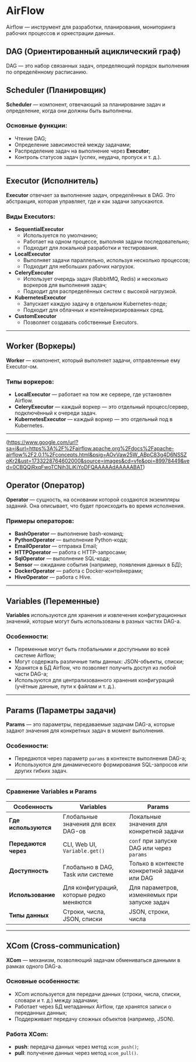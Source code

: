# AirFlow

Airflow — инструмент для разработки, планирования, мониторинга рабочих процессов и оркестрации данных.

## DAG (Ориентированный ациклический граф)
DAG — это набор связанных задач, определяющий порядок выполнения по определённому расписанию.

## Scheduler (Планировщик)
**Scheduler** — компонент, отвечающий за планирование задач и определение, когда они должны быть выполнены.

### Основные функции:
- Чтение DAG;
- Определение зависимостей между задачами;
- Распределение задач на выполнение через **Executor**;
- Контроль статусов задач (успех, неудача, пропуск и т. д.).

---

## Executor (Исполнитель)
**Executor** отвечает за выполнение задач, определённых в DAG. Это абстракция, которая управляет, где и как задачи запускаются.

### Виды Executors:
- **SequentialExecutor**
  - Используется по умолчанию;
  - Работает на одном процессе, выполняя задачи последовательно;
  - Подходит для локальной разработки и тестирования.
- **LocalExecutor**
  - Выполняет задачи параллельно, используя несколько процессов;
  - Подходит для небольших рабочих нагрузок.
- **CeleryExecutor**
  - Использует очередь задач (RabbitMQ, Redis) и несколько воркеров для выполнения задач;
  - Подходит для распределённых систем с высокой нагрузкой.
- **KubernetesExecutor**
  - Запускает каждую задачу в отдельном Kubernetes-поде;
  - Подходит для облачных и контейнеризированных сред.
- **CustomExecutor**
  - Позволяет создавать собственные Executors.

---

## Worker (Воркеры)
**Worker** — компонент, который выполняет задачи, отправленные ему Executor-ом.

### Типы воркеров:
- **LocalExecutor** — работает на том же сервере, где установлен Airflow.
- **CeleryExecutor** — каждый воркер — это отдельный процесс/сервер, подключённый к очереди задач.
- **KubernetesExecutor** — каждый воркер — это отдельный под в Kubernetes.

---

(https://www.google.com/url?sa=i&url=https%3A%2F%2Fairflow.apache.org%2Fdocs%2Fapache-airflow%2F2.0.1%2Fconcepts.html&psig=AOvVaw25W_ABpC83g4D6NSSZoKr2&ust=1733228764602000&source=images&cd=vfe&opi=89978449&ved=0CBQQjRxqFwoTCNih3LiKiYoDFQAAAAAdAAAAABAT)

## Operator (Оператор)
**Operator** — сущность, на основании которой создаются экземпляры заданий. Она описывает, что будет происходить во время исполнения.

### Примеры операторов:
- **BashOperator** — выполнение bash-команд;
- **PythonOperator** — выполнение Python-кода;
- **EmailOperator** — отправка Email;
- **HTTPOperator** — работа с HTTP-запросами;
- **SqlOperator** — выполнение SQL-кода;
- **Sensor** — ожидание события (например, появления данных в БД);
- **DockerOperator** — работа с Docker-контейнерами;
- **HiveOperator** — работа с Hive.

---

## Variables (Переменные)
**Variables** используются для хранения и извлечения конфигурационных значений, которые могут быть использованы в разных частях DAG-а.

### Особенности:
- Переменные могут быть глобальными и доступными во всей системе Airflow;
- Могут содержать различные типы данных: JSON-объекты, списки;
- Хранятся в БД Airflow, что позволяет получить доступ из любой части DAG-а;
- Используются для централизованного хранения конфигураций (учётные данные, пути к файлам и т. д.).

---

## Params (Параметры задачи)
**Params** — это параметры, передаваемые задачам DAG-а, которые задают значения для конкретных задач в момент выполнения.

### Особенности:
- Передаются через параметр `params` в контексте выполнения DAG-а;
- Используются для динамического формирования SQL-запросов или других гибких задач.

---

### Сравнение Variables и Params

| **Особенность**       | **Variables**                           | **Params**                                  |
|------------------------|-----------------------------------------|---------------------------------------------|
| **Где используются**  | Глобальные значения для всех DAG-ов     | Локальные значения для конкретной задачи    |
| **Передаются через**  | CLI, Web UI, `Variable.get()`           | `conf` при запуске DAG или через `params`   |
| **Доступность**       | Глобально в DAG, Task или системе       | Только в контексте конкретной задачи или DAG|
| **Использование**     | Для конфигураций, которые редко меняются| Для параметров, изменяемых при запуске задач|
| **Типы данных**       | Строки, числа, JSON, списки             | JSON, строки, числа                         |

---

## XCom (Cross-communication)
**XCom** — механизм, позволяющий задачам обмениваться данными в рамках одного DAG-а.

### Основные особенности:
- XCom используется для передачи данных (строки, числа, списки, словари и т. д.) между задачами;
- Работает через БД метаданных Airflow, где хранятся записи о переданных данных;
- Поддерживает передачу сложных объектов (например, JSON).

### Работа XCom:
- **push**: передача данных через метод `xcom_push()`;
- **pull**: получение данных через метод `xcom_pull()`.


